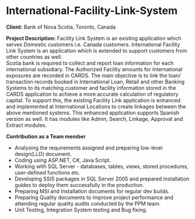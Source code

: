 # International-Facility-Link-System

<b>Client:</b> Bank of Nova Scotia, Toronto, Canada <br/>

<b>Project Description:</b>
Facility Link System is an existing application which serves Domestic customers i.e. Canada customers.
International Facility Link System is an application which is extended to support customers from other
countries as well.  <br/>
 Scotia bank is required to collect and report loan information for each international subsidiary.
The Authorized Facility amounts for International exposures are recorded in CARDS. The main objective
is to link the loan/ transaction records booked in International Loan, Retail and other Banking Systems to
its matching customer and facility information stored in the CARDS application to achieve a more
accurate calculation of regulatory capital. To support this, the existing Facility Link application is
enhanced and implemented at International Locations to create linkages between the above mentioned
systems. This enhanced application supports Spanish version as well. It has modules like Admin, Search,
Linkage, Approval and Extract modules.

<b>Contribution as a Team member</b>
- Analysing the requirements assigned and preparing low-level design(LLD) document.
- Coding using ASP.NET, C#, Java Script.
- Working with SQL Server - databases, tables, views, stored procedures, user-defined functions etc.
- Developing SSIS packages in SQL Server 2005 and prepared installation guides to deploy them
successfully in the production.
- Preparing MSI and Installation documents for regular dev builds.
- Preparing Quality documents to improve project performance and attending regular quality audits
conducted by the PPM team. 
- Unit Testing, Integration System testing and Bug fixing.
